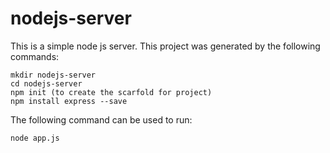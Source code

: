 # nodejs-server

This is a simple node js server. This project was generated by the following commands:

    mkdir nodejs-server
    cd nodejs-server
    npm init (to create the scarfold for project)
    npm install express --save

The following command can be used to run:

    node app.js

